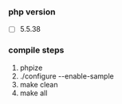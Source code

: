 ### php version
- [ ] 5.5.38

### compile steps
1. phpize
2. ./configure --enable-sample
3. make clean
4. make all

